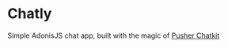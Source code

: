# Chatly

Simple AdonisJS chat app, built with the magic of [Pusher Chatkit](https://pusher.com/chatkit)


